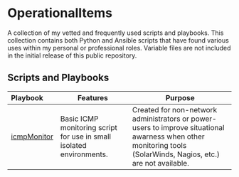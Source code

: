 # OperationalItems
A collection of my vetted and frequently used scripts and playbooks. This collection contains both Python and Ansible scripts that have found various uses within my personal or professional roles. Variable files are not included in the initial release of this public repository.

## Scripts and Playbooks

Playbook              | Features | Purpose
:-------------         | ------------- | -------------
[icmpMonitor](127.0.0.1) |  Basic ICMP monitoring script for use in small isolated environments. | Created for non-network administrators or power-users to improve situational awarness when other monitoring tools (SolarWinds, Nagios, etc.) are not available.



